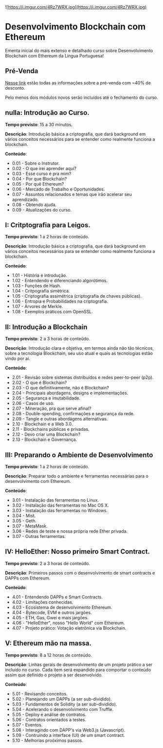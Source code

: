 ![https://i.imgur.com/4Rz7WRX.jpg](https://i.imgur.com/4Rz7WRX.jpg)
# Desenvolvimento Blockchain com Ethereum

Ementa inicial do mais extenso e detalhado curso sobre Desenvolvimento Blockchain com Ethereum da Lingua Portuguesa!

## Pré-Venda

[Nesse link](https://github.com/hernandev/curso-blockchain-ethereum/blob/master/pre-venda.md) estão todas as informações sobre a pré-venda com ~40% de desconto.

Pelo menos dois módulos novos serão incluídos até o fechamento do curso.

## nulla: Introdução ao Curso.

**Tempo previsto**: 15 a 30 minutos.

**Descrição**: Introdução básica a criptografia, que dará background em vários conceitos necessários para se entender como realmente funciona a blockchain.

**Conteúdo**:

- 0.01 - Sobre o Instrutor.
- 0.02 - O que irei aprender aqui?
- 0.03 - Esse curso é pra mim?
- 0.04 - Por que Blockchain?
- 0.05 - Por quê Ethereum?
- 0.06 - Mercado de Trabalho e Oportunidades.
- 0.07 - Assuntos relacionados e temas que irão acelerar seu aprendizado.
- 0.08 - Obtendo ajuda.
- 0.09 - Atualizações do curso.

## I: Critptografia para Leigos.

**Tempo previsto**: 1 a 2 horas de conteúdo.

**Descrição**: Introdução básica a criptografia, que dará background em vários conceitos necessários para se entender como realmente funciona a blockchain.

**Conteúdo**:

- 1.01 - História e introdução.
- 1.02 - Entendendo e diferenciando algorótimos.
- 1.03 - Funções de Hash.
- 1.04 - Critpografia simétrica.
- 1.05 - Criptografia assimétrica (criptografia de chaves públicas).
- 1.06 - Entropia e Probabilidades na criptografia.
- 1.07 - Árvores de Merkle.
- 1.08 - Exemplos práticos com OpenSSL.

## II: Introdução a Blockchain

**Tempo previsto**: 2 a 3 horas de conteúdo.

**Descrição**: Introdução clara e objetiva, em termos ainda não tão técnicos, sobre a tecnologia Blockchain, seu uso atual e quais as tecnologias estão vindo por aí.

**Conteúdo**:

- 2.01 - Revisão sobre sistemas distribuídos e redes peer-to-peer (p2p).
- 2.02 - O que é Blockchain?
- 2.03 - O que definitivamente, não é Blockchain?
- 2.04 - Principais abordagens, designs e implementações.
- 2.05 - Segurança e imutabilidade.
- 2.06 - Casos de uso.
- 2.07 - Mineração, pra que serve afinal?
- 2.08 - Double-spending, confirmações e segurança da rede.
- 2.09 - Tangle e outras abordágens alternativas.
- 2.10 - Blockchain e a Web 3.0.
- 2.11 - Blockchains públicas e privadas.
- 2.12 - Devo criar uma Blockchain?
- 2.13 - Blockchain e Governança.

## III: Preparando o Ambiente de Desenvolvimento

**Tempo previsto**: 1 a 2 horas de conteúdo.

**Descrição**: Preparar todo o ambiente e ferramentas necessárias para o desenvolvimento com Ethereum.

**Conteúdo**:

- 3.01 - Instalação das ferramentas no Linux.
- 3.02 - Instalação das ferramentas no Mac OS X.
- 3.03 - Instalação das ferramentas no Windows.
- 3.04 - Mist.
- 3.05 - Geth.
- 3.07 - MetaMask.
- 3.06 - Redes de teste e nossa própria rede Ether privada.
- 3.07 - Outras ferramentas.

## IV: HelloEther: Nosso primeiro Smart Contract.

**Tempo previsto**: 2 a 3 horas de conteúdo.

**Descrição**: Primeiros passos com o desenvolvimento de smart contracts e DAPPs com Ethereum.

**Conteúdo**:

- 4.01 - Entendendo DAPPs e Smart Contracts.
- 4.02 - Limitações conhecidas.
- 4.03 - Ecosistema de desenvolvimento Ethereum.
- 4.04 - Bytecode, EVM e outros jargões.
- 4.05 - ETH, Gas, Gwei e mais jargões.
- 4.06 - "HelloEther", nosso "Hello World" com Ethereum.
- 4.07 - Projeto prático: Votação eletrônica via Blockchain.

## V: Ethereum mão na massa.

**Tempo previsto**: 8 a 12 horas de conteúdo.

**Descrição**: Linhas gerais de desenvolvimento de um projeto prático a ser incluído no curso. Cada item será expandido para comportar o conteúdo assim que definido o projeto a ser desenvolvido.

**Conteúdo**:

- 5.01 - Revisando conceitos.
- 5.02 - Planejando um DAPPs (a ser sub-dividido).
- 5.03 - Fundamentos de Solidity (a ser sub-dividido).
- 5.04 - Acelerando o desenvolvimento com Truffle.
- 5.05 - Deploy e análise de contratos.
- 5.06 - Contratos orientados a testes.
- 5.07 - Eventos.
- 5.08 - Interagindo com DAPP's via Web3.js (Javascript).
- 5.09 - Contruíndo a interface (UI) de um smart contract.
- 5.10 - Melhorias proóximos passos.
